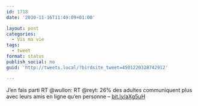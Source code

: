 ```yaml
---
id: 1718
date: '2010-11-16T11:49:09+01:00'

layout: post
categories:
  - Vis ma vie
tags:
  - tweet
format: status
publish_social: no
guid: 'http://tweets.local/?birdsite_tweet=4501220328742912'

---
```


J’en fais parti RT @wullon: RT @reyt: 26% des adultes communiquent plus avec leurs amis en ligne qu’en personne – [bit.ly/aXg5uH](http://bit.ly/aXg5uH)